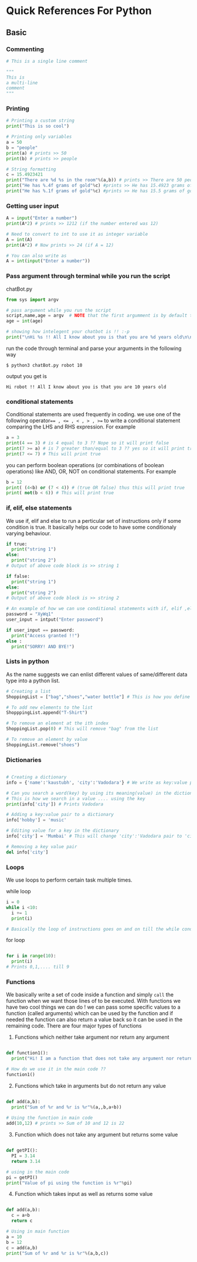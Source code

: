 # Quick References For Python

## Basic

### Commenting
```python
# This is a single line comment

"""
This is
a multi-line
comment 
"""
```

### Printing
```python
# Printing a custom string
print("This is so cool")

# Printing only variables
a = 50
b = "people"
print(a) # prints >> 50
print(b) # prints >> people

# String formatting
c = 15.4923421
print("There are %d %s in the room"%(a,b)) # prints >> There are 50 people in the room
print("He has %.4f grams of gold"%c) #prints >> He has 15.4923 grams of gold
print("He has %.1f grams of gold"%c) #prints >> He has 15.5 grams of gold
```

### Getting user input

```python
A = input("Enter a number")
print(A*2) # prints >> 1212 (if the number entered was 12)

# Need to convert to int to use it as integer variable
A = int(A)
print(A*2) # Now prints >> 24 (if A = 12)

# You can also write as 
A = int(input("Enter a number"))
```

### Pass argument through terminal while you run the script

chatBot.py
```python
from sys import argv

# pass argument while you run the script
script,name,age = argv  # NOTE that the first argumment is by default the script name.
age = int(age)

# showing how intelegent your chatbot is !! :-p
print("\nHi %s !! All I know about you is that you are %d years old\n\n"%(name,age))
```
run the code through terminal and parse your arguments in the following way
```shell
$ python3 chatBot.py robot 10
```
output you get is 
```shell
Hi robot !! All I know about you is that you are 10 years old
```


### conditional statements
Conditional statements are used frequently in coding. we use one of the following operator`== , <= , < , > , >=` to write a conditional statement comparing the LHS and RHS expression. For example
```python
a = 3
print(4 == 3) # is 4 equal to 3 ?? Nope so it will print false
print(7 >= a) # is 7 greater than/equal to 3 ?? yes so it will print true
print(7 <= 7) # This will print true
```
you can perform boolean operations (or combinations of boolean operations) like AND, OR, NOT on conditional statements. For example
```python
b = 12
print( (4<b) or (7 < 4)) # (true OR false) thus this will print true
print( not(b < 6)) # This will print true
```

### if, elif, else statements
We use if, elif and else to run a perticular set of instructions only if some condition is true. It basically helps our code to have some conditionaly varying behaviour.

```python
if true:
  print("string 1")
else:
  print("string 2")
# Output of above code block is >> string 1

if false:
  print("string 1")
else:
  print("string 2")
# Output of above code block is >> string 2

# An example of how we can use conditional statements with if, elif ,else 
password = "XyWq1"
user_input = intput("Enter password")

if user_input == password:
  print("Access granted !!")
else :
  print("SORRY! AND BYE!")
```

### Lists in python
As the name suggests we can enlist different values of same/different data type into a python list.
```python
# Creating a list
ShoppingList = ["bag","shoes","water bottle"] # This is how you define a list list1 = [val1, val2 , ...]

# To add new elements to the list
ShopppingList.append("T-Shirt")

# To remove an element at the ith index
ShoppingList.pop(0) # This will remove "bag" from the list

# To remove an element by value
ShoppingList.remove("shoes") 
```

### Dictionaries
```python

# Creating a dictionary
info = {'name':'kaustubh', 'city':'Vadodara'} # We write as key:value pairs in the dictionary

# Can you search a word(key) by using its meaning(value) in the dictionary ?? Nope so even in python 
# This is how we search in a value .... using the key
print(info['city']) # Prints Vadodara

# Adding a key:value pair to a dictionary
info['hobby'] = 'music'

# Editing value for a key in the dictionary
info['city'] = 'Mumbai' # This will change 'city':'Vadodara pair to 'city':'Mumbai' pair

# Removing a key value pair
del info['city']
```

### Loops  
We use loops to perform certain task multiple times. 

while loop
```python
i = 0
while i <10:
  i += 1
  print(i)

# Basically the loop of instructions goes on and on till the while condition is true
```
for loop
```python

for i in range(10):
  print(i)
# Prints 0,1,.... till 9
```

### Functions
We basically write a set of code inside a function and simply `call` the function when we want those lines of to be executed. With functions we have two cool things we can do ! we can pass some specific values to a function (called arguments) which can be used by the function and if needed the function can also return a value back so it can be used in the remaining code. There are four major types of functions 

1. Functions which neither take argument nor return any argument
```python

def function1():
  print("Hi! I am a function that does not take any argument nor return any value")

# How do we use it in the main code ??
function1()

```
2. Functions which take in arguments but do not return any value
```python

def add(a,b):
  print("Sum of %r and %r is %r"%(a,,b,a+b))
  
# Using the function in main code
add(10,12) # prints >> Sum of 10 and 12 is 22
```

3. Function which does not take any argument but returns some value
```python

def getPI():
  PI = 3.14
  return 3.14

# using in the main code
pi = getPI()
print("Value of pi using the function is %r"%pi)
```

4. Function which takes input as well as returns some value
```python

def add(a,b):
  c = a+b
  return c

# Using in main function
a = 10
b = 12
c = add(a,b)
print("Sum of %r and %r is %r"%(a,b,c))
```


